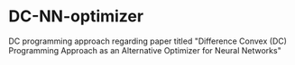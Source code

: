# DC-NN-optimizer
DC programming approach regarding paper titled "Difference Convex (DC) Programming Approach as an Alternative Optimizer for Neural Networks"
